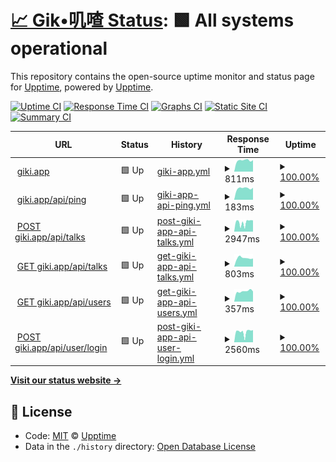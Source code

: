 # [📈 Gik•叽喳 Status](https://giki.app): <!--live status--> **🟩 All systems operational**

This repository contains the open-source uptime monitor and status page for [Upptime](https://upptime.js.org), powered by [Upptime](https://github.com/upptime/upptime).

[![Uptime CI](https://github.com/koj-co/upptime/workflows/Uptime%20CI/badge.svg)](https://github.com/koj-co/upptime/actions?query=workflow%3A%22Uptime+CI%22)
[![Response Time CI](https://github.com/koj-co/upptime/workflows/Response%20Time%20CI/badge.svg)](https://github.com/koj-co/upptime/actions?query=workflow%3A%22Response+Time+CI%22)
[![Graphs CI](https://github.com/koj-co/upptime/workflows/Graphs%20CI/badge.svg)](https://github.com/koj-co/upptime/actions?query=workflow%3A%22Graphs+CI%22)
[![Static Site CI](https://github.com/koj-co/upptime/workflows/Static%20Site%20CI/badge.svg)](https://github.com/koj-co/upptime/actions?query=workflow%3A%22Static+Site+CI%22)
[![Summary CI](https://github.com/koj-co/upptime/workflows/Summary%20CI/badge.svg)](https://github.com/koj-co/upptime/actions?query=workflow%3A%22Summary+CI%22)

<!--start: status pages-->
<!-- This summary is generated by Upptime (https://github.com/upptime/upptime) -->
<!-- Do not edit this manually, your changes will be overwritten -->
<!-- prettier-ignore -->
| URL | Status | History | Response Time | Uptime |
| --- | ------ | ------- | ------------- | ------ |
| <img alt="" src="https://favicons.githubusercontent.com/giki.app" height="13"> [giki.app](https://giki.app) | 🟩 Up | [giki-app.yml](https://github.com/gikiapp/status/commits/HEAD/history/giki-app.yml) | <details><summary><img alt="Response time graph" src="./graphs/giki-app/response-time-week.png" height="20"> 811ms</summary><br><a href="https://gikiapp.github.io/status/history/giki-app"><img alt="Response time 471" src="https://img.shields.io/endpoint?url=https%3A%2F%2Fraw.githubusercontent.com%2Fgikiapp%2Fstatus%2FHEAD%2Fapi%2Fgiki-app%2Fresponse-time.json"></a><br><a href="https://gikiapp.github.io/status/history/giki-app"><img alt="24-hour response time 892" src="https://img.shields.io/endpoint?url=https%3A%2F%2Fraw.githubusercontent.com%2Fgikiapp%2Fstatus%2FHEAD%2Fapi%2Fgiki-app%2Fresponse-time-day.json"></a><br><a href="https://gikiapp.github.io/status/history/giki-app"><img alt="7-day response time 811" src="https://img.shields.io/endpoint?url=https%3A%2F%2Fraw.githubusercontent.com%2Fgikiapp%2Fstatus%2FHEAD%2Fapi%2Fgiki-app%2Fresponse-time-week.json"></a><br><a href="https://gikiapp.github.io/status/history/giki-app"><img alt="30-day response time 793" src="https://img.shields.io/endpoint?url=https%3A%2F%2Fraw.githubusercontent.com%2Fgikiapp%2Fstatus%2FHEAD%2Fapi%2Fgiki-app%2Fresponse-time-month.json"></a><br><a href="https://gikiapp.github.io/status/history/giki-app"><img alt="1-year response time 449" src="https://img.shields.io/endpoint?url=https%3A%2F%2Fraw.githubusercontent.com%2Fgikiapp%2Fstatus%2FHEAD%2Fapi%2Fgiki-app%2Fresponse-time-year.json"></a></details> | <details><summary><a href="https://gikiapp.github.io/status/history/giki-app">100.00%</a></summary><a href="https://gikiapp.github.io/status/history/giki-app"><img alt="All-time uptime 97.82%" src="https://img.shields.io/endpoint?url=https%3A%2F%2Fraw.githubusercontent.com%2Fgikiapp%2Fstatus%2FHEAD%2Fapi%2Fgiki-app%2Fuptime.json"></a><br><a href="https://gikiapp.github.io/status/history/giki-app"><img alt="24-hour uptime 100.00%" src="https://img.shields.io/endpoint?url=https%3A%2F%2Fraw.githubusercontent.com%2Fgikiapp%2Fstatus%2FHEAD%2Fapi%2Fgiki-app%2Fuptime-day.json"></a><br><a href="https://gikiapp.github.io/status/history/giki-app"><img alt="7-day uptime 100.00%" src="https://img.shields.io/endpoint?url=https%3A%2F%2Fraw.githubusercontent.com%2Fgikiapp%2Fstatus%2FHEAD%2Fapi%2Fgiki-app%2Fuptime-week.json"></a><br><a href="https://gikiapp.github.io/status/history/giki-app"><img alt="30-day uptime 97.45%" src="https://img.shields.io/endpoint?url=https%3A%2F%2Fraw.githubusercontent.com%2Fgikiapp%2Fstatus%2FHEAD%2Fapi%2Fgiki-app%2Fuptime-month.json"></a><br><a href="https://gikiapp.github.io/status/history/giki-app"><img alt="1-year uptime 97.71%" src="https://img.shields.io/endpoint?url=https%3A%2F%2Fraw.githubusercontent.com%2Fgikiapp%2Fstatus%2FHEAD%2Fapi%2Fgiki-app%2Fuptime-year.json"></a></details>
| <img alt="" src="https://favicons.githubusercontent.com/giki.app" height="13"> [giki.app/api/ping](https://giki.app/api/ping) | 🟩 Up | [giki-app-api-ping.yml](https://github.com/gikiapp/status/commits/HEAD/history/giki-app-api-ping.yml) | <details><summary><img alt="Response time graph" src="./graphs/giki-app-api-ping/response-time-week.png" height="20"> 183ms</summary><br><a href="https://gikiapp.github.io/status/history/giki-app-api-ping"><img alt="Response time 1492" src="https://img.shields.io/endpoint?url=https%3A%2F%2Fraw.githubusercontent.com%2Fgikiapp%2Fstatus%2FHEAD%2Fapi%2Fgiki-app-api-ping%2Fresponse-time.json"></a><br><a href="https://gikiapp.github.io/status/history/giki-app-api-ping"><img alt="24-hour response time 197" src="https://img.shields.io/endpoint?url=https%3A%2F%2Fraw.githubusercontent.com%2Fgikiapp%2Fstatus%2FHEAD%2Fapi%2Fgiki-app-api-ping%2Fresponse-time-day.json"></a><br><a href="https://gikiapp.github.io/status/history/giki-app-api-ping"><img alt="7-day response time 183" src="https://img.shields.io/endpoint?url=https%3A%2F%2Fraw.githubusercontent.com%2Fgikiapp%2Fstatus%2FHEAD%2Fapi%2Fgiki-app-api-ping%2Fresponse-time-week.json"></a><br><a href="https://gikiapp.github.io/status/history/giki-app-api-ping"><img alt="30-day response time 181" src="https://img.shields.io/endpoint?url=https%3A%2F%2Fraw.githubusercontent.com%2Fgikiapp%2Fstatus%2FHEAD%2Fapi%2Fgiki-app-api-ping%2Fresponse-time-month.json"></a><br><a href="https://gikiapp.github.io/status/history/giki-app-api-ping"><img alt="1-year response time 1492" src="https://img.shields.io/endpoint?url=https%3A%2F%2Fraw.githubusercontent.com%2Fgikiapp%2Fstatus%2FHEAD%2Fapi%2Fgiki-app-api-ping%2Fresponse-time-year.json"></a></details> | <details><summary><a href="https://gikiapp.github.io/status/history/giki-app-api-ping">100.00%</a></summary><a href="https://gikiapp.github.io/status/history/giki-app-api-ping"><img alt="All-time uptime 98.20%" src="https://img.shields.io/endpoint?url=https%3A%2F%2Fraw.githubusercontent.com%2Fgikiapp%2Fstatus%2FHEAD%2Fapi%2Fgiki-app-api-ping%2Fuptime.json"></a><br><a href="https://gikiapp.github.io/status/history/giki-app-api-ping"><img alt="24-hour uptime 100.00%" src="https://img.shields.io/endpoint?url=https%3A%2F%2Fraw.githubusercontent.com%2Fgikiapp%2Fstatus%2FHEAD%2Fapi%2Fgiki-app-api-ping%2Fuptime-day.json"></a><br><a href="https://gikiapp.github.io/status/history/giki-app-api-ping"><img alt="7-day uptime 100.00%" src="https://img.shields.io/endpoint?url=https%3A%2F%2Fraw.githubusercontent.com%2Fgikiapp%2Fstatus%2FHEAD%2Fapi%2Fgiki-app-api-ping%2Fuptime-week.json"></a><br><a href="https://gikiapp.github.io/status/history/giki-app-api-ping"><img alt="30-day uptime 97.45%" src="https://img.shields.io/endpoint?url=https%3A%2F%2Fraw.githubusercontent.com%2Fgikiapp%2Fstatus%2FHEAD%2Fapi%2Fgiki-app-api-ping%2Fuptime-month.json"></a><br><a href="https://gikiapp.github.io/status/history/giki-app-api-ping"><img alt="1-year uptime 98.20%" src="https://img.shields.io/endpoint?url=https%3A%2F%2Fraw.githubusercontent.com%2Fgikiapp%2Fstatus%2FHEAD%2Fapi%2Fgiki-app-api-ping%2Fuptime-year.json"></a></details>
| <img alt="" src="https://favicons.githubusercontent.com/giki.app" height="13"> [POST giki.app/api/talks](https://giki.app/api/talks) | 🟩 Up | [post-giki-app-api-talks.yml](https://github.com/gikiapp/status/commits/HEAD/history/post-giki-app-api-talks.yml) | <details><summary><img alt="Response time graph" src="./graphs/post-giki-app-api-talks/response-time-week.png" height="20"> 2947ms</summary><br><a href="https://gikiapp.github.io/status/history/post-giki-app-api-talks"><img alt="Response time 991" src="https://img.shields.io/endpoint?url=https%3A%2F%2Fraw.githubusercontent.com%2Fgikiapp%2Fstatus%2FHEAD%2Fapi%2Fpost-giki-app-api-talks%2Fresponse-time.json"></a><br><a href="https://gikiapp.github.io/status/history/post-giki-app-api-talks"><img alt="24-hour response time 3098" src="https://img.shields.io/endpoint?url=https%3A%2F%2Fraw.githubusercontent.com%2Fgikiapp%2Fstatus%2FHEAD%2Fapi%2Fpost-giki-app-api-talks%2Fresponse-time-day.json"></a><br><a href="https://gikiapp.github.io/status/history/post-giki-app-api-talks"><img alt="7-day response time 2947" src="https://img.shields.io/endpoint?url=https%3A%2F%2Fraw.githubusercontent.com%2Fgikiapp%2Fstatus%2FHEAD%2Fapi%2Fpost-giki-app-api-talks%2Fresponse-time-week.json"></a><br><a href="https://gikiapp.github.io/status/history/post-giki-app-api-talks"><img alt="30-day response time 2668" src="https://img.shields.io/endpoint?url=https%3A%2F%2Fraw.githubusercontent.com%2Fgikiapp%2Fstatus%2FHEAD%2Fapi%2Fpost-giki-app-api-talks%2Fresponse-time-month.json"></a><br><a href="https://gikiapp.github.io/status/history/post-giki-app-api-talks"><img alt="1-year response time 991" src="https://img.shields.io/endpoint?url=https%3A%2F%2Fraw.githubusercontent.com%2Fgikiapp%2Fstatus%2FHEAD%2Fapi%2Fpost-giki-app-api-talks%2Fresponse-time-year.json"></a></details> | <details><summary><a href="https://gikiapp.github.io/status/history/post-giki-app-api-talks">100.00%</a></summary><a href="https://gikiapp.github.io/status/history/post-giki-app-api-talks"><img alt="All-time uptime 40.21%" src="https://img.shields.io/endpoint?url=https%3A%2F%2Fraw.githubusercontent.com%2Fgikiapp%2Fstatus%2FHEAD%2Fapi%2Fpost-giki-app-api-talks%2Fuptime.json"></a><br><a href="https://gikiapp.github.io/status/history/post-giki-app-api-talks"><img alt="24-hour uptime 100.00%" src="https://img.shields.io/endpoint?url=https%3A%2F%2Fraw.githubusercontent.com%2Fgikiapp%2Fstatus%2FHEAD%2Fapi%2Fpost-giki-app-api-talks%2Fuptime-day.json"></a><br><a href="https://gikiapp.github.io/status/history/post-giki-app-api-talks"><img alt="7-day uptime 100.00%" src="https://img.shields.io/endpoint?url=https%3A%2F%2Fraw.githubusercontent.com%2Fgikiapp%2Fstatus%2FHEAD%2Fapi%2Fpost-giki-app-api-talks%2Fuptime-week.json"></a><br><a href="https://gikiapp.github.io/status/history/post-giki-app-api-talks"><img alt="30-day uptime 94.23%" src="https://img.shields.io/endpoint?url=https%3A%2F%2Fraw.githubusercontent.com%2Fgikiapp%2Fstatus%2FHEAD%2Fapi%2Fpost-giki-app-api-talks%2Fuptime-month.json"></a><br><a href="https://gikiapp.github.io/status/history/post-giki-app-api-talks"><img alt="1-year uptime 40.21%" src="https://img.shields.io/endpoint?url=https%3A%2F%2Fraw.githubusercontent.com%2Fgikiapp%2Fstatus%2FHEAD%2Fapi%2Fpost-giki-app-api-talks%2Fuptime-year.json"></a></details>
| <img alt="" src="https://favicons.githubusercontent.com/giki.app" height="13"> [GET giki.app/api/talks](https://giki.app/api/talks?user_name=i) | 🟩 Up | [get-giki-app-api-talks.yml](https://github.com/gikiapp/status/commits/HEAD/history/get-giki-app-api-talks.yml) | <details><summary><img alt="Response time graph" src="./graphs/get-giki-app-api-talks/response-time-week.png" height="20"> 803ms</summary><br><a href="https://gikiapp.github.io/status/history/get-giki-app-api-talks"><img alt="Response time 718" src="https://img.shields.io/endpoint?url=https%3A%2F%2Fraw.githubusercontent.com%2Fgikiapp%2Fstatus%2FHEAD%2Fapi%2Fget-giki-app-api-talks%2Fresponse-time.json"></a><br><a href="https://gikiapp.github.io/status/history/get-giki-app-api-talks"><img alt="24-hour response time 477" src="https://img.shields.io/endpoint?url=https%3A%2F%2Fraw.githubusercontent.com%2Fgikiapp%2Fstatus%2FHEAD%2Fapi%2Fget-giki-app-api-talks%2Fresponse-time-day.json"></a><br><a href="https://gikiapp.github.io/status/history/get-giki-app-api-talks"><img alt="7-day response time 803" src="https://img.shields.io/endpoint?url=https%3A%2F%2Fraw.githubusercontent.com%2Fgikiapp%2Fstatus%2FHEAD%2Fapi%2Fget-giki-app-api-talks%2Fresponse-time-week.json"></a><br><a href="https://gikiapp.github.io/status/history/get-giki-app-api-talks"><img alt="30-day response time 541" src="https://img.shields.io/endpoint?url=https%3A%2F%2Fraw.githubusercontent.com%2Fgikiapp%2Fstatus%2FHEAD%2Fapi%2Fget-giki-app-api-talks%2Fresponse-time-month.json"></a><br><a href="https://gikiapp.github.io/status/history/get-giki-app-api-talks"><img alt="1-year response time 718" src="https://img.shields.io/endpoint?url=https%3A%2F%2Fraw.githubusercontent.com%2Fgikiapp%2Fstatus%2FHEAD%2Fapi%2Fget-giki-app-api-talks%2Fresponse-time-year.json"></a></details> | <details><summary><a href="https://gikiapp.github.io/status/history/get-giki-app-api-talks">100.00%</a></summary><a href="https://gikiapp.github.io/status/history/get-giki-app-api-talks"><img alt="All-time uptime 98.15%" src="https://img.shields.io/endpoint?url=https%3A%2F%2Fraw.githubusercontent.com%2Fgikiapp%2Fstatus%2FHEAD%2Fapi%2Fget-giki-app-api-talks%2Fuptime.json"></a><br><a href="https://gikiapp.github.io/status/history/get-giki-app-api-talks"><img alt="24-hour uptime 100.00%" src="https://img.shields.io/endpoint?url=https%3A%2F%2Fraw.githubusercontent.com%2Fgikiapp%2Fstatus%2FHEAD%2Fapi%2Fget-giki-app-api-talks%2Fuptime-day.json"></a><br><a href="https://gikiapp.github.io/status/history/get-giki-app-api-talks"><img alt="7-day uptime 100.00%" src="https://img.shields.io/endpoint?url=https%3A%2F%2Fraw.githubusercontent.com%2Fgikiapp%2Fstatus%2FHEAD%2Fapi%2Fget-giki-app-api-talks%2Fuptime-week.json"></a><br><a href="https://gikiapp.github.io/status/history/get-giki-app-api-talks"><img alt="30-day uptime 97.45%" src="https://img.shields.io/endpoint?url=https%3A%2F%2Fraw.githubusercontent.com%2Fgikiapp%2Fstatus%2FHEAD%2Fapi%2Fget-giki-app-api-talks%2Fuptime-month.json"></a><br><a href="https://gikiapp.github.io/status/history/get-giki-app-api-talks"><img alt="1-year uptime 98.15%" src="https://img.shields.io/endpoint?url=https%3A%2F%2Fraw.githubusercontent.com%2Fgikiapp%2Fstatus%2FHEAD%2Fapi%2Fget-giki-app-api-talks%2Fuptime-year.json"></a></details>
| <img alt="" src="https://favicons.githubusercontent.com/giki.app" height="13"> [GET giki.app/api/users](https://giki.app/api/users?name=i) | 🟩 Up | [get-giki-app-api-users.yml](https://github.com/gikiapp/status/commits/HEAD/history/get-giki-app-api-users.yml) | <details><summary><img alt="Response time graph" src="./graphs/get-giki-app-api-users/response-time-week.png" height="20"> 357ms</summary><br><a href="https://gikiapp.github.io/status/history/get-giki-app-api-users"><img alt="Response time 513" src="https://img.shields.io/endpoint?url=https%3A%2F%2Fraw.githubusercontent.com%2Fgikiapp%2Fstatus%2FHEAD%2Fapi%2Fget-giki-app-api-users%2Fresponse-time.json"></a><br><a href="https://gikiapp.github.io/status/history/get-giki-app-api-users"><img alt="24-hour response time 303" src="https://img.shields.io/endpoint?url=https%3A%2F%2Fraw.githubusercontent.com%2Fgikiapp%2Fstatus%2FHEAD%2Fapi%2Fget-giki-app-api-users%2Fresponse-time-day.json"></a><br><a href="https://gikiapp.github.io/status/history/get-giki-app-api-users"><img alt="7-day response time 357" src="https://img.shields.io/endpoint?url=https%3A%2F%2Fraw.githubusercontent.com%2Fgikiapp%2Fstatus%2FHEAD%2Fapi%2Fget-giki-app-api-users%2Fresponse-time-week.json"></a><br><a href="https://gikiapp.github.io/status/history/get-giki-app-api-users"><img alt="30-day response time 364" src="https://img.shields.io/endpoint?url=https%3A%2F%2Fraw.githubusercontent.com%2Fgikiapp%2Fstatus%2FHEAD%2Fapi%2Fget-giki-app-api-users%2Fresponse-time-month.json"></a><br><a href="https://gikiapp.github.io/status/history/get-giki-app-api-users"><img alt="1-year response time 513" src="https://img.shields.io/endpoint?url=https%3A%2F%2Fraw.githubusercontent.com%2Fgikiapp%2Fstatus%2FHEAD%2Fapi%2Fget-giki-app-api-users%2Fresponse-time-year.json"></a></details> | <details><summary><a href="https://gikiapp.github.io/status/history/get-giki-app-api-users">100.00%</a></summary><a href="https://gikiapp.github.io/status/history/get-giki-app-api-users"><img alt="All-time uptime 98.20%" src="https://img.shields.io/endpoint?url=https%3A%2F%2Fraw.githubusercontent.com%2Fgikiapp%2Fstatus%2FHEAD%2Fapi%2Fget-giki-app-api-users%2Fuptime.json"></a><br><a href="https://gikiapp.github.io/status/history/get-giki-app-api-users"><img alt="24-hour uptime 100.00%" src="https://img.shields.io/endpoint?url=https%3A%2F%2Fraw.githubusercontent.com%2Fgikiapp%2Fstatus%2FHEAD%2Fapi%2Fget-giki-app-api-users%2Fuptime-day.json"></a><br><a href="https://gikiapp.github.io/status/history/get-giki-app-api-users"><img alt="7-day uptime 100.00%" src="https://img.shields.io/endpoint?url=https%3A%2F%2Fraw.githubusercontent.com%2Fgikiapp%2Fstatus%2FHEAD%2Fapi%2Fget-giki-app-api-users%2Fuptime-week.json"></a><br><a href="https://gikiapp.github.io/status/history/get-giki-app-api-users"><img alt="30-day uptime 97.45%" src="https://img.shields.io/endpoint?url=https%3A%2F%2Fraw.githubusercontent.com%2Fgikiapp%2Fstatus%2FHEAD%2Fapi%2Fget-giki-app-api-users%2Fuptime-month.json"></a><br><a href="https://gikiapp.github.io/status/history/get-giki-app-api-users"><img alt="1-year uptime 98.20%" src="https://img.shields.io/endpoint?url=https%3A%2F%2Fraw.githubusercontent.com%2Fgikiapp%2Fstatus%2FHEAD%2Fapi%2Fget-giki-app-api-users%2Fuptime-year.json"></a></details>
| <img alt="" src="https://favicons.githubusercontent.com/giki.app" height="13"> [POST giki.app/api/user/login](https://giki.app/api/user/login) | 🟩 Up | [post-giki-app-api-user-login.yml](https://github.com/gikiapp/status/commits/HEAD/history/post-giki-app-api-user-login.yml) | <details><summary><img alt="Response time graph" src="./graphs/post-giki-app-api-user-login/response-time-week.png" height="20"> 2560ms</summary><br><a href="https://gikiapp.github.io/status/history/post-giki-app-api-user-login"><img alt="Response time 2158" src="https://img.shields.io/endpoint?url=https%3A%2F%2Fraw.githubusercontent.com%2Fgikiapp%2Fstatus%2FHEAD%2Fapi%2Fpost-giki-app-api-user-login%2Fresponse-time.json"></a><br><a href="https://gikiapp.github.io/status/history/post-giki-app-api-user-login"><img alt="24-hour response time 2859" src="https://img.shields.io/endpoint?url=https%3A%2F%2Fraw.githubusercontent.com%2Fgikiapp%2Fstatus%2FHEAD%2Fapi%2Fpost-giki-app-api-user-login%2Fresponse-time-day.json"></a><br><a href="https://gikiapp.github.io/status/history/post-giki-app-api-user-login"><img alt="7-day response time 2560" src="https://img.shields.io/endpoint?url=https%3A%2F%2Fraw.githubusercontent.com%2Fgikiapp%2Fstatus%2FHEAD%2Fapi%2Fpost-giki-app-api-user-login%2Fresponse-time-week.json"></a><br><a href="https://gikiapp.github.io/status/history/post-giki-app-api-user-login"><img alt="30-day response time 2725" src="https://img.shields.io/endpoint?url=https%3A%2F%2Fraw.githubusercontent.com%2Fgikiapp%2Fstatus%2FHEAD%2Fapi%2Fpost-giki-app-api-user-login%2Fresponse-time-month.json"></a><br><a href="https://gikiapp.github.io/status/history/post-giki-app-api-user-login"><img alt="1-year response time 2158" src="https://img.shields.io/endpoint?url=https%3A%2F%2Fraw.githubusercontent.com%2Fgikiapp%2Fstatus%2FHEAD%2Fapi%2Fpost-giki-app-api-user-login%2Fresponse-time-year.json"></a></details> | <details><summary><a href="https://gikiapp.github.io/status/history/post-giki-app-api-user-login">100.00%</a></summary><a href="https://gikiapp.github.io/status/history/post-giki-app-api-user-login"><img alt="All-time uptime 82.72%" src="https://img.shields.io/endpoint?url=https%3A%2F%2Fraw.githubusercontent.com%2Fgikiapp%2Fstatus%2FHEAD%2Fapi%2Fpost-giki-app-api-user-login%2Fuptime.json"></a><br><a href="https://gikiapp.github.io/status/history/post-giki-app-api-user-login"><img alt="24-hour uptime 100.00%" src="https://img.shields.io/endpoint?url=https%3A%2F%2Fraw.githubusercontent.com%2Fgikiapp%2Fstatus%2FHEAD%2Fapi%2Fpost-giki-app-api-user-login%2Fuptime-day.json"></a><br><a href="https://gikiapp.github.io/status/history/post-giki-app-api-user-login"><img alt="7-day uptime 100.00%" src="https://img.shields.io/endpoint?url=https%3A%2F%2Fraw.githubusercontent.com%2Fgikiapp%2Fstatus%2FHEAD%2Fapi%2Fpost-giki-app-api-user-login%2Fuptime-week.json"></a><br><a href="https://gikiapp.github.io/status/history/post-giki-app-api-user-login"><img alt="30-day uptime 94.23%" src="https://img.shields.io/endpoint?url=https%3A%2F%2Fraw.githubusercontent.com%2Fgikiapp%2Fstatus%2FHEAD%2Fapi%2Fpost-giki-app-api-user-login%2Fuptime-month.json"></a><br><a href="https://gikiapp.github.io/status/history/post-giki-app-api-user-login"><img alt="1-year uptime 82.72%" src="https://img.shields.io/endpoint?url=https%3A%2F%2Fraw.githubusercontent.com%2Fgikiapp%2Fstatus%2FHEAD%2Fapi%2Fpost-giki-app-api-user-login%2Fuptime-year.json"></a></details>

<!--end: status pages-->

[**Visit our status website →**](https://gikiapp.github.io/status)

## 📄 License

- Code: [MIT](./LICENSE) © [Upptime](https://upptime.js.org)
- Data in the `./history` directory: [Open Database License](https://opendatacommons.org/licenses/odbl/1-0/)
